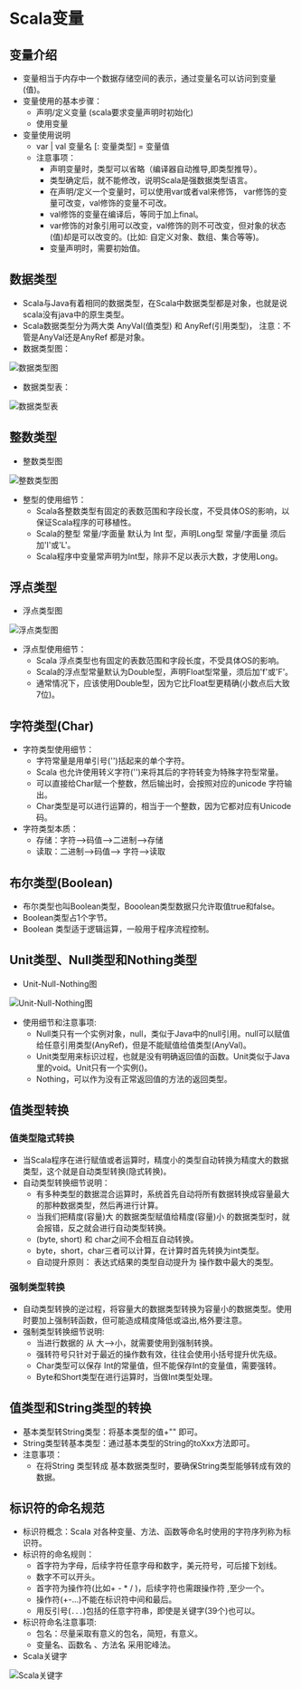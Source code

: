 # Scala变量

## 变量介绍

  - 变量相当于内存中一个数据存储空间的表示，通过变量名可以访问到变量(值)。
  - 变量使用的基本步骤：
    - 声明/定义变量 (scala要求变量声明时初始化) 
    - 使用变量
  - 变量使用说明
    - var | val 变量名 [: 变量类型] = 变量值
    - 注意事项：
      - 声明变量时，类型可以省略（编译器自动推导,即类型推导）。
      - 类型确定后，就不能修改，说明Scala是强数据类型语言。
      - 在声明/定义一个变量时，可以使用var或者val来修饰， var修饰的变量可改变，val修饰的变量不可改。
      - val修饰的变量在编译后，等同于加上final。
      - var修饰的对象引用可以改变，val修饰的则不可改变，但对象的状态(值)却是可以改变的。(比如: 自定义对象、数组、集合等等)。
      - 变量声明时，需要初始值。
     
## 数据类型

  - Scala与Java有着相同的数据类型，在Scala中数据类型都是对象，也就是说scala没有java中的原生类型。
  - Scala数据类型分为两大类 AnyVal(值类型) 和 AnyRef(引用类型)， 注意：不管是AnyVal还是AnyRef 都是对象。
  - 数据类型图：
  
  ![数据类型图](./图片/数据类型图.PNG)
  - 数据类型表：
  
  ![数据类型表](./图片/数据类型表.PNG)
  
## 整数类型

  - 整数类型图
  
  ![整数类型图](./图片/整数类型图.PNG)
  - 整型的使用细节：
    - Scala各整数类型有固定的表数范围和字段长度，不受具体OS的影响，以保证Scala程序的可移植性。
    - Scala的整型 常量/字面量  默认为 Int 型，声明Long型 常量/字面量 须后加'l'或'L'。
    - Scala程序中变量常声明为Int型，除非不足以表示大数，才使用Long。
   
## 浮点类型

  - 浮点类型图
  
  ![浮点类型图](./图片/浮点类型图.PNG)
  - 浮点型使用细节：
    - Scala 浮点类型也有固定的表数范围和字段长度，不受具体OS的影响。
    - Scala的浮点型常量默认为Double型，声明Float型常量，须后加'f'或'F'。
    - 通常情况下，应该使用Double型，因为它比Float型更精确(小数点后大致7位)。
    
## 字符类型(Char)

  - 字符类型使用细节：
    - 字符常量是用单引号('')括起来的单个字符。
    - Scala 也允许使用转义字符('\')来将其后的字符转变为特殊字符型常量。
    - 可以直接给Char赋一个整数，然后输出时，会按照对应的unicode 字符输出。
    - Char类型是可以进行运算的，相当于一个整数，因为它都对应有Unicode码。
  - 字符类型本质：
    - 存储：字符——>码值——>二进制——>存储
    - 读取：二进制——>码值——> 字符——>读取
    
## 布尔类型(Boolean)

  - 布尔类型也叫Boolean类型，Booolean类型数据只允许取值true和false。
  - Boolean类型占1个字节。
  - Boolean 类型适于逻辑运算，一般用于程序流程控制。
  
## Unit类型、Null类型和Nothing类型

  - Unit-Null-Nothing图
  
  ![Unit-Null-Nothing图](./图片/Unit-Null-Nothing图.PNG)
  - 使用细节和注意事项:
    - Null类只有一个实例对象，null，类似于Java中的null引用。null可以赋值给任意引用类型(AnyRef)，但是不能赋值给值类型(AnyVal)。
    - Unit类型用来标识过程，也就是没有明确返回值的函数。Unit类似于Java里的void。Unit只有一个实例()。
    - Nothing，可以作为没有正常返回值的方法的返回类型。
  
## 值类型转换

### 值类型隐式转换
  - 当Scala程序在进行赋值或者运算时，精度小的类型自动转换为精度大的数据类型，这个就是自动类型转换(隐式转换)。
  - 自动类型转换细节说明：
    - 有多种类型的数据混合运算时，系统首先自动将所有数据转换成容量最大的那种数据类型，然后再进行计算。
    - 当我们把精度(容量)大 的数据类型赋值给精度(容量)小 的数据类型时，就会报错，反之就会进行自动类型转换。
    - (byte, short) 和 char之间不会相互自动转换。
    - byte，short，char三者可以计算，在计算时首先转换为int类型。
    - 自动提升原则： 表达式结果的类型自动提升为 操作数中最大的类型。
   
### 强制类型转换

  - 自动类型转换的逆过程，将容量大的数据类型转换为容量小的数据类型。使用时要加上强制转函数，但可能造成精度降低或溢出,格外要注意。
  - 强制类型转换细节说明:
    - 当进行数据的 从 大——>小，就需要使用到强制转换。
    - 强转符号只针对于最近的操作数有效，往往会使用小括号提升优先级。
    - Char类型可以保存 Int的常量值，但不能保存Int的变量值，需要强转。
    - Byte和Short类型在进行运算时，当做Int类型处理。
    
## 值类型和String类型的转换

  - 基本类型转String类型：将基本类型的值+"" 即可。
  - String类型转基本类型：通过基本类型的String的toXxx方法即可。
  - 注意事项：
    - 在将String 类型转成 基本数据类型时，要确保String类型能够转成有效的数据。
    
## 标识符的命名规范

  - 标识符概念：Scala 对各种变量、方法、函数等命名时使用的字符序列称为标识符。
  - 标识符的命名规则：
    - 首字符为字母，后续字符任意字母和数字，美元符号，可后接下划线。
    - 数字不可以开头。
    - 首字符为操作符(比如+ - * / )，后续字符也需跟操作符 ,至少一个。
    - 操作符(+-...)不能在标识符中间和最后。
    - 用反引号(`...`)包括的任意字符串，即使是关键字(39个)也可以。
  - 标识符命名注意事项:
    - 包名：尽量采取有意义的包名，简短，有意义。
    - 变量名、函数名 、方法名 采用驼峰法。
  - Scala关键字
  
  ![Scala关键字](./图片/Scala关键字.PNG)
  





    

  
